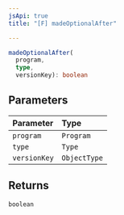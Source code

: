 ```yaml
---
jsApi: true
title: "[F] madeOptionalAfter"

---
```

```ts
madeOptionalAfter(
  program,
  type,
  versionKey): boolean
```

## Parameters

| Parameter | Type |
| :------ | :------ |
| `program` | `Program` |
| `type` | `Type` |
| `versionKey` | `ObjectType` |

## Returns

`boolean`
